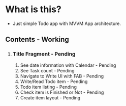 # What is this?

* Just simple Todo app with MVVM App architecture.

## Contents - Working

1. ### Title Fragment - Pending
    1. See date information with Calendar - Pending
    1. See Task count - Pending
    1. Navigate to Write UI with FAB - Pending
    1. Write/Read Todo item - Pending
    1. Todo item listing - Pending
    1. Check item is Finished or Not - Pending
    1. Create item layout - Pending
